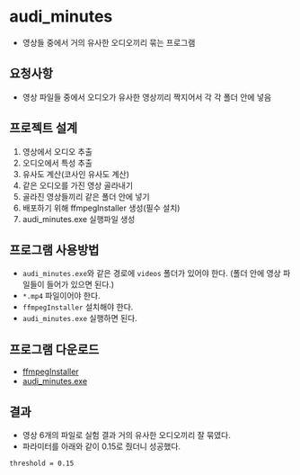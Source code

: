 # audi_minutes
- 영상들 중에서 거의 유사한 오디오끼리 묶는 프로그램

## 요청사항
- 영상 파일들 중에서 오디오가 유사한 영상끼리 짝지어서 각 각 폴더 안에 넣음

## 프로젝트 설계
1. 영상에서 오디오 추출
2. 오디오에서 특성 추출
3. 유사도 계산(코사인 유사도 계산)
4. 같은 오디오를 가진 영상 골라내기
5. 골라진 영상들끼리 같은 폴더 안에 넣기
6. 배포하기 위해 ffmpegInstaller 생성(필수 설치)
7. audi_minutes.exe 실행파일 생성

## 프로그램 사용방법
- `audi_minutes.exe`와 같은 경로에 `videos` 폴더가 있어야 한다. (폴더 안에 영상 파일들이 들어가 있으면 된다.)
- `*.mp4` 파일이어야 한다.
- `ffmpegInstaller` 설치해야 한다.
- `audi_minutes.exe` 실행하면 된다.

## 프로그램 다운로드
- [ffmpegInstaller](https://drive.google.com/file/d/1iUPL9IkJgkhaJiuBPyb9EuFkELSMjkbW/view?usp=drive_link)
- [audi_minutes.exe](https://drive.google.com/file/d/1dCi8oRw0Yr_67P4XL1MN8We6x4phuBRR/view?usp=drive_link)



## 결과
- 영상 6개의 파일로 실험 결과 거의 유사한 오디오끼리 잘 묶였다.
- 파라미터를 아래와 같이 0.15로 줬더니 성공했다.
```
threshold = 0.15
```
